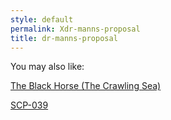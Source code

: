 ```yaml
---
style: default
permalink: Xdr-manns-proposal
title: dr-manns-proposal
---
```

You may also like:

[The Black Horse (The Crawling Sea)](http://scp-wiki.net/the-black-horse)

[SCP-039](http://scp-wiki.net/scp-039)
